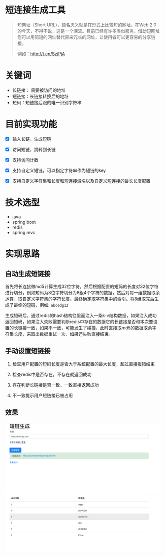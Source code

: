 # 短连接生成工具

> 短网址（Short URL），顾名思义就是在形式上比较短的网址。在Web 2.0的今天，不得不说，这是一个潮流。目前已经有许多类似服务，借助短网址您可以用简短的网址替代原来冗长的网址，让使用者可以更容易的分享链接。
>
> 例如：http://t.cn/SzjPjA

# 关键词

* 长链接： 需要被访问的地址
* 短链接：长链接转换后的地址
* 短码：短链接后跟的唯一识别字符串

# 目前实现功能

- [x] 输入⻓链，生成短链
- [x] 访问短链，跳转到⻓链
- [x] 支持访问计数
- [x] 支持自定义短链，可以指定字符串作为短链的key 
- [x] 支持自定义字符集和长度和短连接域名以及自定义短连接的最长长度配置



# 技术选型

- java
- spring boot
- redis
- spring mvc



# 实现思路

## 自动生成短链接

首先将长连接做md5计算生成32位字符，然后根据配置的短码的长度对32位字符进行切分，例如短码为8位字符切分为8组4个字符的数据，然后对每一组数据取余运算，取自定义字符集的字符长度。最终确定取字符集中的索引。将8组取完后生成了最终的短码，例如: `abcedg12`

生成短码后，通过redis的hash结构往里面注入一条k-v结构数据，如果注入成功返回短码，如果注入失败需要判断redis中存在的数据它的长链接是否和本次要设置的长链接一致，如果不一致，可能发生了碰撞，此时直接取md5的数据取余字符集长度，来取出数据重试一次，如果还失败直接结束。



## 手动设置短链接

1. 检查用户配置的短码长度是否大于系统配置的最大长度，超过直接报错结束

2. 检查redis中是否存在，不存在就返回成功
3. 存在判断长链接是否一致，一致直接返回成功
4. 不一致提示用户短链接已被占用

## 效果

![添加短链](./doc/访问截图1.png)
![查看统计](./doc/访问截图2.png)